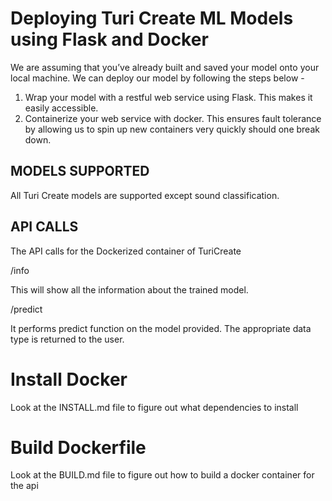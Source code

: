 # Deploying Turi Create ML Models using Flask and Docker

We are assuming that you’ve already built and saved your model onto your local machine. We can deploy our model by following the steps below - 

1. Wrap your model with a restful web service using Flask. This makes it easily accessible.
2. Containerize your web service with docker. This ensures fault tolerance by allowing us to spin up new containers very quickly should one break down.

## MODELS SUPPORTED

All Turi Create models are supported except sound classification.

## API CALLS

The API calls for the Dockerized container of TuriCreate

/info 

This will show all the information about the trained model. 

/predict

It performs predict function on the model provided. The appropriate data type is returned to the user.

# Install Docker

Look at the INSTALL.md file to figure out what dependencies to install

# Build Dockerfile

Look at the BUILD.md file to figure out how to build a docker container for the api
